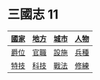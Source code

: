 # 三國志 11

|[國家](https://reganlu007.github.io/三國志11國家列表)|[地方](https://reganlu007.github.io/三國志11地方列表)|[城市](https://reganlu007.github.io/三國志11城市列表)|[人物](https://reganlu007.github.io/三國志11人物列表)
|-|-|-|-
|[爵位](https://reganlu007.github.io/三國志11爵位列表)|[官職](https://reganlu007.github.io/三國志11官職列表)|[設施](https://reganlu007.github.io/三國志11設施列表)|[兵種](https://reganlu007.github.io/三國志11兵種列表)
|[特技](https://reganlu007.github.io/三國志11特技列表)|[科技](https://reganlu007.github.io/三國志11科技列表)|[戰法](https://reganlu007.github.io/三國志11戰法列表)|[修練](https://reganlu007.github.io/三國志11修練列表)
